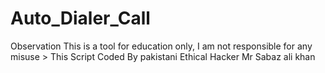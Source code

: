# Auto_Dialer_Call
Observation This is a tool for education only, I am not responsible for any misuse > This Script Coded By pakistani Ethical Hacker Mr Sabaz ali khan
